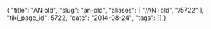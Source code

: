 {
    "title": "AN old",
    "slug": "an-old",
    "aliases": [
        "/AN+old",
        "/5722"
    ],
    "tiki_page_id": 5722,
    "date": "2014-08-24",
    "tags": []
}